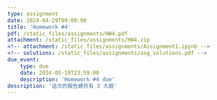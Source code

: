 ```yaml
---
type: assignment
date: 2024-04-29T09:00:00
title: 'Homework #4'
pdf: /static_files/assignments/HW4.pdf
attachment: /static_files/assignments/HW4.zip
<!-- attachment: /static_files/assignments/Assignment1.ipynb -->
<!-- solutions: /static_files/assignments/asg_solutions.pdf -->
due_event: 
    type: due
    date: 2024-05-19T23:59:00
    description: 'Homework #4 due'
description: '這次的報告總共有 3 大題'
---
```

